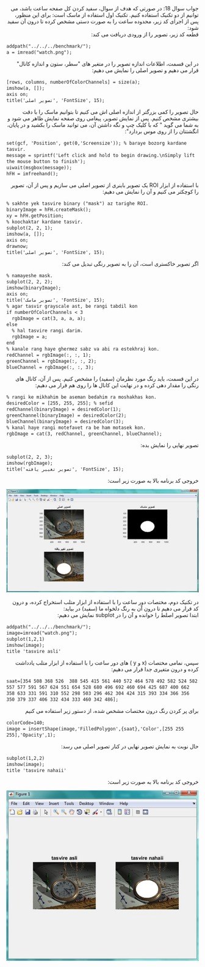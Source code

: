 <div dir="rtl">
جواب سوال 18:
  در صورتی که هدف از سوال، سفید کردن کل صفحه ساعت باشد، می توانیم از دو تکنیک استفاده کنیم. تکنیک اول استفاده از ماسک است:
  برای این منظور، پس از اجرای کد زیر، محدوده ساعت را به صورت دستی مشخص کرده تا درون آن سفید شود:
</div>

<div dir="rtl">
قطعه کد زیر، تصویر را از ورودی دریافت می کند:
</div>

```
addpath("../../../benchmark/");
a = imread("watch.png");
```

<div dir="rtl">
در این قسمت، اطلاعات اندازه تصویر را در متغیر های "سطر، ستون و اندازه کانال" قرار می دهیم و تصویر اصلی را نمایش می دهیم:
</div>

```
[rows, columns, numberOfColorChannels] = size(a);
imshow(a, []);
axis on;
title('تصویر اصلی', 'FontSize', 15);
```

<div dir="rtl">
حال تصویر را کمی بزرگتر از اندازه اصلی اش می کنیم تا بتوانیم ماسک را با دقت بیشتری مشخص کنیم. پس از نمایش تصویر، پیغامی روی صفحه نمایش ظاهر می شود و به شما می گوید " که با کلیک چپ و نگه داشتن آن، می توانید ماسک را بکشید و در پایان، انگشتتان را از روی موس بردارد":
</div>

```
set(gcf, 'Position', get(0,'Screensize')); % baraye bozorg kardane tasvir.
message = sprintf('Left click and hold to begin drawing.\nSimply lift the mouse button to finish');
uiwait(msgbox(message));
hFH = imfreehand();
```

<div dir="rtl">
با استفاده از ابزار ROI یک تصویر باینری از تصویر اصلی می سازیم و پس از آن، تصویر را کوچکتر می کنیم و آن را نمایش می دهیم:
</div>

```
% sakhte yek tasvire binary ("mask") az tarighe ROI.
binaryImage = hFH.createMask();
xy = hFH.getPosition;
% koochaktar kardane tasvir.
subplot(2, 2, 1);
imshow(a, []);
axis on;
drawnow;
title('تصویر اصلی', 'FontSize', 15);
```

<div dir="rtl">
اگر تصویر خاکستری است، آن را به تصویر رنگی تبدیل می کند:
</div>

```
% namayeshe mask.
subplot(2, 2, 2);
imshow(binaryImage);
axis on;
title('تصویر ماسک', 'FontSize', 15);
% agar tasvir grayscale ast, be rangi tabdil kon
if numberOfColorChannels < 3
  rgbImage = cat(3, a, a, a);
else
  % hal tasvire rangi darim.
  rgbImage = a;
end
% kanale rang haye ghermez sabz va abi ra estekhraj kon.
redChannel = rgbImage(:, :, 1);
greenChannel = rgbImage(:, :, 2);
blueChannel = rgbImage(:, :, 3);
```

<div dir="rtl">
در این قسمت، باید رنگ مورد نظرمان (سفید) را مشخص کنیم. پس از آن، کانال های رنگی را مقدار دهی کرده و در نهایت این کانال ها را روی هم قرار می دهیم:
</div>

```
% rangi ke mikhahim be aseman bedahim ra moshakhas kon.
desiredColor = [255, 255, 255]; % sefid
redChannel(binaryImage) = desiredColor(1);
greenChannel(binaryImage) = desiredColor(2);
blueChannel(binaryImage) = desiredColor(3);
% kanal haye rangi motefavet ra be ham motasek kon.
rgbImage = cat(3, redChannel, greenChannel, blueChannel);
```

<div dir="rtl">
تصویر نهایی را نمایش بده:
</div>

```
subplot(2, 2, 3);
imshow(rgbImage);
title('تصویر تغییر یافته', 'FontSize', 15);
```

<div dir="rtl">
خروجی کد برنامه بالا به صورت زیر است:
</div>

![khorooji](02567.jpg)

<div dir="rtl">
در تکنیک دوم، مختصات دور ساعت را با استفاده از ابزار متلب استخراج کرده، و درون کد قرار می دهیم تا درون آن به رنگ دلخواه ما (سفید) در بیاید:
</div>

<div dir="rtl">
ابتدا تصویر اصلط را خوانده و آن را در subplot نمایش می دهیم:
</div>

```
addpath("../../../benchmark/");
image=imread("watch.png");
subplot(1,2,1)
imshow(image);
title 'tasvire asli'
```

<div dir="rtl">
سپس، نمامی مختصات (x و y ) های دور ساعت را با استفاده از ابزار متلب یادداشت کرده و درون متغیری جدا قرار می دهیم:
</div>

```
saat=[354 508 368 526  388 545 415 561 440 572 464 578 492 582 524 582 557 577 591 567 624 551 654 528 680 496 692 460 694 425 687 400 662 358 633 331 591 310 552 298 503 296 462 304 424 315 393 334 366 356 350 379 337 406 332 434 333 460 342 486];
```

<div dir="rtl">
برای پر کردن رنگ درون مختصات مشخص شده، از دستور زیر استفاده می کنیم
</div>

```
colorCode=140;
image = insertShape(image,'FilledPolygon',{saat},'Color',[255 255 255],'Opacity',1);
```

<div dir="rtl">
حال نوبت به نمایش تصویر نهایی در کنار تصویر اصلی می رسد:
</div>

```
subplot(1,2,2)
imshow(image);
title 'tasvire nahaii'
```

<div dir="rtl">
خروجی کد برنامه بالا به صورت زیر است:
</div>

![khorooji](02685.jpg)
